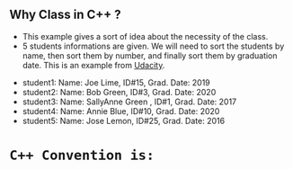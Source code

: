 ## Why Class in C++ ?
* This example gives a sort of idea about the necessity of the class.
* 5 students informations are given. We will need to sort the students by name, then sort them by number, and finally sort them by graduation date. This is an example from [Udacity](https://classroom.udacity.com/courses/ud210/lessons/e90ff59d-4e98-4ebf-9da7-8d28ed7636a3/concepts/50cc2c10-2bac-49f0-97fe-bdbb73336198).
+ student1: Name: Joe Lime, ID#15, Grad. Date: 2019
+ student2: Name: Bob Green, ID#3, Grad. Date: 2020
+ student3: Name: SallyAnne Green , ID#1, Grad. Date: 2017
+ student4: Name: Annie Blue, ID#10, Grad. Date: 2020
+ student5: Name: Jose Lemon, ID#25, Grad. Date: 2016
# `C++ Convention is:`

